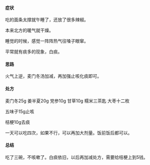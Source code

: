 #### 症状

吃的面条太撑就午睡了，还放了很多辣椒。

本来北方的暖气就干燥。

睡觉的时候，感觉一阵阵热气往嗓子眼窜。

平常就有痰多的现象，白痰。

#### 思路

火气上逆，麦门冬汤加减，再加强止咳化痰即可。

#### 处方

麦门冬25g 姜半夏20g 党参10g 甘草10g 糯米三茶匙 大枣十二枚

五味子15g止咳

桔梗10g去痰

一天可以吃四次，如果不行，可以再加大剂量。饭前饭后都可以。

#### 总结

吃了三碗，不咳嗽了。白痰依旧，以后再加减处方，需要给桔梗上到5钱。